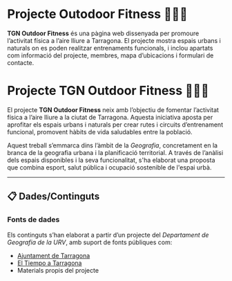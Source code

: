 # Projecte Outodoor Fitness 🏋️‍♂️🌿

**TGN Outdoor Fitness** és una pàgina web dissenyada per promoure l’activitat física a l’aire lliure a Tarragona. El projecte mostra espais urbans i naturals on es poden realitzar entrenaments funcionals, i inclou apartats com informació del projecte, membres, mapa d’ubicacions i formulari de contacte.


# Projecte TGN Outdoor Fitness 🏃‍♀️🌿

El projecte **TGN Outdoor Fitness** neix amb l’objectiu de fomentar l’activitat física a l’aire lliure a la ciutat de Tarragona. Aquesta iniciativa aposta per aprofitar els espais urbans i naturals per crear rutes i circuits d’entrenament funcional, promovent hàbits de vida saludables entre la població.

Aquest treball s’emmarca dins l’àmbit de la *Geografia*, concretament en la branca de la geografia urbana i la planificació territorial. A través de l’anàlisi dels espais disponibles i la seva funcionalitat, s'ha elaborat una proposta que combina esport, salut pública i ocupació sostenible de l'espai urbà.

---

## 📋 Dades/Continguts

### Fonts de dades

Els continguts s’han elaborat a partir d’un projecte del *Departament de Geografia de la URV*, amb suport de fonts públiques com:

- [Ajuntament de Tarragona](https://www.tarragona.cat)
- [El Tiempo a Tarragona](https://www.eltiempo.es/tarragona.html)
- Materials propis del projecte